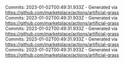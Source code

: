 Commits: 2023-01-02T00:49:31.933Z - Generated via https://github.com/marketplace/actions/artificial-grass
<br>
Commits: 2023-01-02T00:49:31.933Z - Generated via https://github.com/marketplace/actions/artificial-grass
<br>
Commits: 2023-01-02T00:49:31.933Z - Generated via https://github.com/marketplace/actions/artificial-grass
<br>
Commits: 2023-01-02T00:49:31.933Z - Generated via https://github.com/marketplace/actions/artificial-grass
<br>
Commits: 2023-01-02T00:49:31.933Z - Generated via https://github.com/marketplace/actions/artificial-grass
<br>
